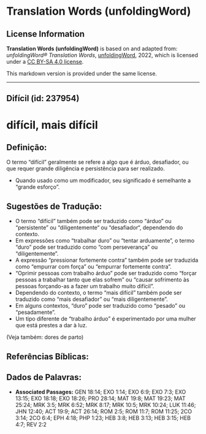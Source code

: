 # Translation Words (unfoldingWord)

## License Information

**Translation Words (unfoldingWord)** is based on and adapted from: _unfoldingWord® Translation Words_, [unfoldingWord](https://unfoldingword.org/utw), 2022, which is licensed under a [CC BY-SA 4.0 license](https://creativecommons.org/licenses/by-sa/4.0/legalcode.en).

This markdown version is provided under the same license.



--------------------------------

## Difícil (id: 237954)

difícil, mais difícil
=====================

Definição:
----------

O termo “difícil” geralmente se refere a algo que é árduo, desafiador, ou que requer grande diligência e persistência para ser realizado.

* Quando usado como um modificador, seu significado é semelhante a “grande esforço”.

Sugestões de Tradução:
----------------------

* O termo “difícil” também pode ser traduzido como “árduo” ou “persistente” ou “diligentemente“ ou “desafiador“, dependendo do contexto.
* Em expressões como “trabalhar duro” ou “tentar arduamente”, o termo “duro” pode ser traduzido como “com perseverança” ou “diligentemente”.
* A expressão “pressionar fortemente contra” também pode ser traduzida como “empurrar com força” ou “empurrar fortemente contra”.
* “Oprimir pessoas com trabalho árduo” pode ser traduzido como “forçar pessoas a trabalhar tanto que elas sofrem” ou “causar sofrimento às pessoas forçando\-as a fazer um trabalho muito difícil”.
* Dependendo do contexto, o termo “mais difícil” também pode ser traduzido como “mais desafiador” ou “mais diligentemente”.
* Em alguns contextos, “duro” pode ser traduzido como “pesado” ou “pesadamente”.
* Um tipo diferente de “trabalho árduo” é experimentado por uma mulher que está prestes a dar à luz.

(Veja também: dores de parto)

Referências Bíblicas:
---------------------

Dados de Palavras:
------------------

* **Associated Passages:** GEN 18:14; EXO 1:14; EXO 6:9; EXO 7:3; EXO 13:15; EXO 18:18; EXO 18:26; PRO 28:14; MAT 19:8; MAT 19:23; MAT 25:24; MRK 3:5; MRK 6:52; MRK 8:17; MRK 10:5; MRK 10:24; LUK 11:46; JHN 12:40; ACT 19:9; ACT 26:14; ROM 2:5; ROM 11:7; ROM 11:25; 2CO 3:14; 2CO 6:4; EPH 4:18; PHP 1:23; HEB 3:8; HEB 3:13; HEB 3:15; HEB 4:7; REV 2:2

